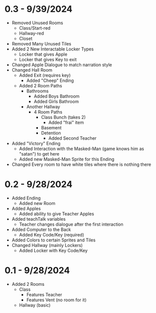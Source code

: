 # 0.3 - 9/39/2024
- Removed Unused Rooms
  - Class/Start-red
  - Hallway-red
  - Closet
- Removed Many Unused Tiles
- Added 2 New Interactable Locker Types
  - Locker that gives Apple
  - Locker that gives Key to exit
- Changed Apple Dialogue to match narration style
- Changed Hall Room
  - Added Exit (requires key)
    - Added "Cheep" Ending
  - Added 2 Room Paths
    - Bathrooms
      - Added Boys Bathroom
      - Added Girls Bathroom
    - Another Hallway
      - 4 Room Paths
        - Class Bunch (takes 2)
          - Added "frai" item
        - Basement
        - Detention
          - Added Second Teacher
- Added "Victory" Ending
  - Added Interaction with the Masked-Man (game knows him as "satan") to get here
  - Added new Masked-Man Sprite for this Ending
- Changed Every room to have white tiles where there is nothing there

# 0.2 - 9/28/2024
- Added Ending
  - Added new Room
- Added Apples
  - Added ability to give Teacher Apples
- Added teachTalk variables
  - Teacher changes dialogue after the first interaction
- Added Computer to the Back
  - Added Key Code/Key (required)
- Added Colors to certain Sprites and Tiles
- Changed Hallway (mainly Lockers)
  - Added Locker with Key Code/Key

# 0.1 - 9/28/2024
- Added 2 Rooms
  - Class
    - Features Teacher
    - Features Vent (no room for it)
  - Hallway (basic)

